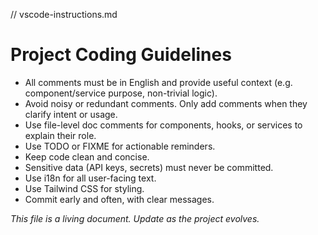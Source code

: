 // vscode-instructions.md

# Project Coding Guidelines

- All comments must be in English and provide useful context (e.g. component/service purpose, non-trivial logic).
- Avoid noisy or redundant comments. Only add comments when they clarify intent or usage.
- Use file-level doc comments for components, hooks, or services to explain their role.
- Use TODO or FIXME for actionable reminders.
- Keep code clean and concise.
- Sensitive data (API keys, secrets) must never be committed.
- Use i18n for all user-facing text.
- Use Tailwind CSS for styling.
- Commit early and often, with clear messages.

_This file is a living document. Update as the project evolves._
